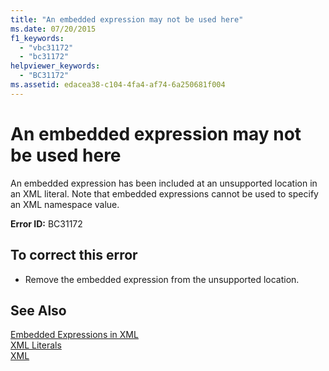 ```yaml
---
title: "An embedded expression may not be used here"
ms.date: 07/20/2015
f1_keywords: 
  - "vbc31172"
  - "bc31172"
helpviewer_keywords: 
  - "BC31172"
ms.assetid: edacea38-c104-4fa4-af74-6a250681f004
---
```

# An embedded expression may not be used here
An embedded expression has been included at an unsupported location in an XML literal. Note that embedded expressions cannot be used to specify an XML namespace value.  
  
 **Error ID:** BC31172  
  
## To correct this error  
  
-   Remove the embedded expression from the unsupported location.  
  
## See Also  
 [Embedded Expressions in XML](../../visual-basic/programming-guide/language-features/xml/embedded-expressions-in-xml.md)  
 [XML Literals](../../visual-basic/language-reference/xml-literals/index.md)  
 [XML](../../visual-basic/programming-guide/language-features/xml/index.md)

